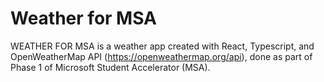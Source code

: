 # Weather for MSA

WEATHER FOR MSA is a weather app created with React, Typescript, and OpenWeatherMap API (https://openweathermap.org/api), done as part of Phase 1 of Microsoft Student Accelerator (MSA).
